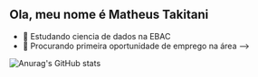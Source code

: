 ## Ola, meu nome é Matheus Takitani

- 🌱 Estudando ciencia de dados na EBAC
- 🔭 Procurando primeira oportunidade de emprego na área
-->

![Anurag's GitHub stats](https://github-readme-stats.vercel.app/api?username=matheustakitani&show_icons=true&theme=dark)
